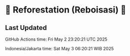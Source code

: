 
# 🌳 Reforestation (Reboisasi) 🌲

## Last Updated

GitHub Actions time: Fri May  2 23:20:21 UTC 2025

Indonesia/Jakarta time: Sat May  3 06:20:21 WIB 2025
